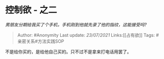 # 控制欲 - 之二
*男朋友分期给我买了个手机，手机刚到他就先录了他的指纹，这能接受吗?*

> Author: #Anonymity
> Last update: *23/07/2021*
> Links:[[占有欲]]
> Tags: #亲密关系#方法实践SOP

不是给你买的，是给他自己买的。只不过不是拿来打电话用罢了。

